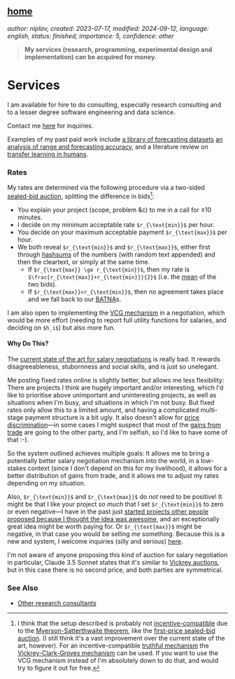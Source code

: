 [home](./index.md)
------------------

*author: niplav, created: 2023-07-17, modified: 2024-09-12, language: english, status: finished, importance: 5, confidence: other*

> __My services (research, programming, experimental design and
implementation) can be acquired for money.__

Services
=========

I am available for hire to do consulting, especially research consulting
and to a lesser degree software engineering and data science.

Contact me [here](./about.html#Contact) for inquiries.

Examples of my past paid work include [a library of forecasting
datasets](./iqisa.html) [an analysis of range and forecasting
accuracy](./range_and_forecasting_accuracy.html), and a literature review
on [transfer learning in humans](./transfer.html).

<!--TODO: add Raymond feedback. Ask Yagudin & Leech?-->

### Rates

My rates are determined via the
following procedure via a two-sided [sealed-bid
auction](https://en.wikipedia.org/wiki/First-price_sealed-bid_auction),
splitting the difference in bids[^1]:

* You explain your project (scope, problem &c) to me in a call for ≤10 minutes.
* I decide on my minimum acceptable rate `$r_{\text{min}}$` per hour.
* You decide on your maximum acceptable payment `$r_{\text{max}}$` per hour.
* We both reveal `$r_{\text{min}}$` and `$r_{\text{max}}$`, either first through [hashsums](https://en.wikipedia.org/wiki/Hash_sum) of the numbers (with random text appended) and then the cleartext, or simply at the same time.
	* If `$r_{\text{max}} \ge r_{\text{min}}$`, then my rate is `$\frac{r_{\text{max}}+r_{\text{min}}}{2}$` (i.e. the [mean](https://en.wikipedia.org/wiki/Mean) of the two bids).
	* If `$r_{\text{max}}<r_{\text{min}}$`, then no agreement takes place and we fall back to our [BATNA](https://en.wikipedia.org/wiki/BATNA)s.

I am also open to implementing the [VCG
mechanism](https://en.wikipedia.org/wiki/Vickrey-Clarke-Groves_mechanism)
in a negotiation, which would be more effort (needing to report full
utility functions for salaries, and deciding on `$h_i$`) but also
more fun.

<!--My past rates are available [here](#Past_Rates).-->

#### Why Do This?

The [current state of the art for salary
negotiations](https://www.kalzumeus.com/2012/01/23/salary-negotiation/)
is really bad. It rewards disagreeableness, stubornness and social skills,
and is just so unelegant.

Me posting fixed rates online is slightly better, but allows me
less flexibility: There are projects I think are hugely important
and/or interesting, which I'd like to prioritise above unimportant
and uninteresting projects, as well as situations when I'm busy,
and situations in which I'm not busy. But fixed rates only allow
this to a limited amount, and having a complicated multi-stage
payment structure is a bit ugly. It also doesn't allow for [price
discrimination](https://sideways-view.com/2016/11/03/the-best-kind-of-discrimination/index.html)—in
some cases I might suspect that most of the [gains from
trade](https://en.wikipedia.org/wiki/Gains_from_Trade) are going to the
other party, and I'm selfish, so I'd like to have some of that :-).

So the system outlined achieves multiple goals: It allows me to bring
a potentially better salary negotiation mechanism into the world, in
a low-stakes context (since I don't depend on this for my livelihood),
it allows for a better distribution of gains from trade, and it allows
me to adjust my rates depending on my situation.

Also, `$r_{\text{min}}$` and `$r_{\text{max}}$` do *not* need to be
positive! It might be that I like your project *so much* that I set
`$r_{\text{min}}$` to zero or even negative—I have in the past just
[started projects other people proposed because I thought the idea was
awesome](./platforms.html), and an exceptionally great idea might be
worth paying for. Or `$r_{\text{max}}$` might be negative, in that case
you would be selling *me* something. Because this is a new and system,
I welcome inquiries (silly and serious) [here](./about.html#Contact).

I'm not aware of anyone proposing this kind of auction for salary
negotiation in particular, Claude 3.5 Sonnet states that it's similar to
[Vickrey auctions](https://en.wikipedia.org/wiki/Vickrey_Auction), but
in this case there is no second price, and both parties are symmetrical.

<!--#### Past Rates-->

### See Also

* [Other research consultants](./notes.html#Research_Consultants_List)

[^1]: I think that the setup described is probably not [incentive-compatible](https://en.wikipedia.org/wiki/Incentive-compatible) due to the [Myerson-Satterthwaite theorem](https://en.wikipedia.org/wiki/Myerson-Satterthwaite_theorem), like the [first-price sealed-bid auction](https://en.wikipedia.org/wiki/First-price_sealed-bid_auction). (I still think it's a vast improvement over the current state of the art, however). For an incentive-compatible [truthful mechanism](https://en.wikipedia.org/wiki/Truthful_mechanism) the [Vickrey-Clark-Groves mechanism](https://en.wikipedia.org/wiki/Vickrey-Clarke-Groves-Mechanism) can be used. If you want to use the VCG mechanism instead of I'm absolutely down to do that, and would try to figure it out for free.
